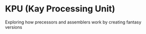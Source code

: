 # KPU (Kay Processing Unit)

Exploring how precessors and assemblers work by creating fantasy versions
